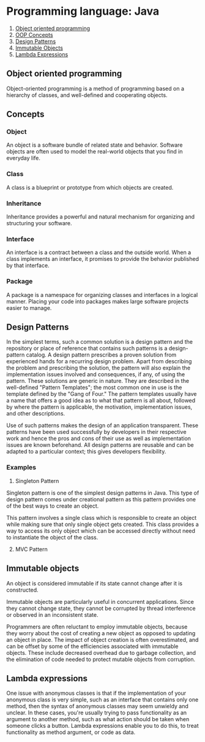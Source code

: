 # Programming language: Java

1. [Object oriented programming](#object-oriented-programming)
2. [OOP Concepts](#concepts)
3. [Design Patterns](#design-patterns)
4. [Immutable Objects](#immutable-objects)
5. [Lambda Expressions](#lambda-expressions)

## Object oriented programming
Object-oriented programming is a method of programming based on a hierarchy of classes, and well-defined and cooperating objects.

## Concepts
### Object
An object is a software bundle of related state and behavior. Software objects are often used to model the real-world objects that you find in everyday life.

### Class
A class is a blueprint or prototype from which objects are created.

### Inheritance
Inheritance provides a powerful and natural mechanism for organizing and structuring your software.

### Interface
An interface is a contract between a class and the outside world. When a class implements an interface, it promises to provide the behavior published by that interface.

### Package
A package is a namespace for organizing classes and interfaces in a logical manner. Placing your code into packages makes large software projects easier to manage.

## Design Patterns
In the simplest terms, such a common solution is a design pattern and the repository or place of reference that contains such patterns is a design-pattern catalog. A design pattern prescribes a proven solution from experienced hands for a recurring design problem. Apart from describing the problem and prescribing the solution, the pattern will also explain the implementation issues involved and consequences, if any, of using the pattern. These solutions are generic in nature. They are described in the well-defined "Pattern Templates"; the most common one in use is the template defined by the "Gang of Four." The pattern templates usually have a name that offers a good idea as to what that pattern is all about, followed by where the pattern is applicable, the motivation, implementation issues, and other descriptions.

Use of such patterns makes the design of an application transparent. These patterns have been used successfully by developers in their respective work and hence the pros and cons of their use as well as implementation issues are known beforehand. All design patterns are reusable and can be adapted to a particular context; this gives developers flexibility.

### Examples
1. Singleton Pattern

Singleton pattern is one of the simplest design patterns in Java. This type of design pattern comes under creational pattern as this pattern provides one of the best ways to create an object.

This pattern involves a single class which is responsible to create an object while making sure that only single object gets created. This class provides a way to access its only object which can be accessed directly without need to instantiate the object of the class.

2. MVC Pattern

## Immutable objects
An object is considered immutable if its state cannot change after it is constructed.

Immutable objects are particularly useful in concurrent applications. Since they cannot change state, they cannot be corrupted by thread interference or observed in an inconsistent state.

Programmers are often reluctant to employ immutable objects, because they worry about the cost of creating a new object as opposed to updating an object in place. The impact of object creation is often overestimated, and can be offset by some of the efficiencies associated with immutable objects. These include decreased overhead due to garbage collection, and the elimination of code needed to protect mutable objects from corruption.

## Lambda expressions
One issue with anonymous classes is that if the implementation of your anonymous class is very simple, such as an interface that contains only one method, then the syntax of anonymous classes may seem unwieldy and unclear. In these cases, you're usually trying to pass functionality as an argument to another method, such as what action should be taken when someone clicks a button. Lambda expressions enable you to do this, to treat functionality as method argument, or code as data.
